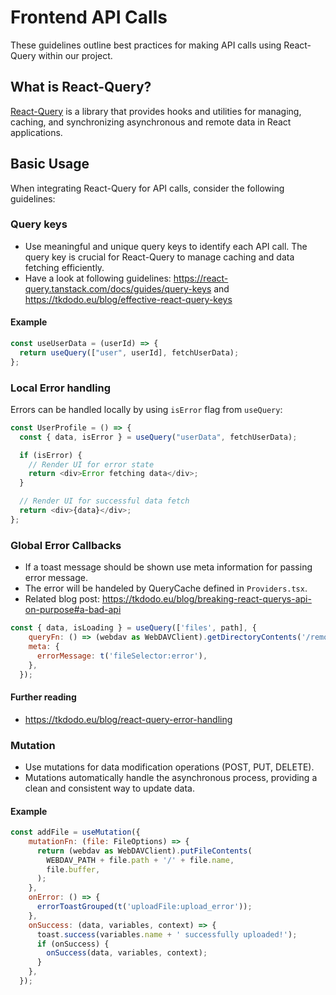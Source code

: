 # Frontend API Calls

These guidelines outline best practices for making API calls using React-Query within our project.

## What is React-Query?

[React-Query](https://react-query.tanstack.com/) is a library that provides hooks and utilities for managing, caching, and synchronizing asynchronous and remote data in React applications.

## Basic Usage

When integrating React-Query for API calls, consider the following guidelines:

### Query keys

- Use meaningful and unique query keys to identify each API call. The query key is crucial for React-Query to manage caching and data fetching efficiently.
- Have a look at following guidelines: <https://react-query.tanstack.com/docs/guides/query-keys> and <https://tkdodo.eu/blog/effective-react-query-keys>

#### Example

```javascript
const useUserData = (userId) => {
  return useQuery(["user", userId], fetchUserData);
};
```

### Local Error handling

Errors can be handled locally by using `isError` flag from `useQuery`:

```javascript
const UserProfile = () => {
  const { data, isError } = useQuery("userData", fetchUserData);

  if (isError) {
    // Render UI for error state
    return <div>Error fetching data</div>;
  }

  // Render UI for successful data fetch
  return <div>{data}</div>;
};
```

### Global Error Callbacks

- If a toast message should be shown use meta information for passing error message.
- The error will be handeled by QueryCache defined in `Providers.tsx`.
- Related blog post: <https://tkdodo.eu/blog/breaking-react-querys-api-on-purpose#a-bad-api>

```javascript
const { data, isLoading } = useQuery(['files', path], {
    queryFn: () => (webdav as WebDAVClient).getDirectoryContents('/remote.php/webdav/' + path),
    meta: {
      errorMessage: t('fileSelector:error'),
    },
  });
```

#### Further reading

- <https://tkdodo.eu/blog/react-query-error-handling>

### Mutation

- Use mutations for data modification operations (POST, PUT, DELETE).
- Mutations automatically handle the asynchronous process, providing a clean and consistent way to update data.

#### Example

```javascript
const addFile = useMutation({
    mutationFn: (file: FileOptions) => {
      return (webdav as WebDAVClient).putFileContents(
        WEBDAV_PATH + file.path + '/' + file.name,
        file.buffer,
      );
    },
    onError: () => {
      errorToastGrouped(t('uploadFile:upload_error'));
    },
    onSuccess: (data, variables, context) => {
      toast.success(variables.name + ' successfully uploaded!');
      if (onSuccess) {
        onSuccess(data, variables, context);
      }
    },
  });
```
